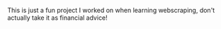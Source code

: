 This is just a fun project I worked on when learning webscraping, don't actually take it 
as financial advice!
